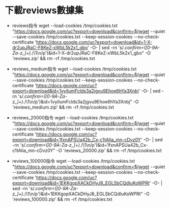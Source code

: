 # 下載reviews數據集

- reviews指令
    wget --load-cookies /tmp/cookies.txt "https://docs.google.com/uc?export=download&confirm=$(wget --quiet --save-cookies /tmp/cookies.txt --keep-session-cookies --no-check-certificate 'https://docs.google.com/uc?export=download&id=1-X-dr2upJRaC-F8KeZ-xWbL5k2x1_gbo' -O- | sed -rn 's/.*confirm=([0-9A-Za-z_]+).*/\1\n/p')&id=1-X-dr2upJRaC-F8KeZ-xWbL5k2x1_gbo" -O 'reviews.zip' && rm -rf /tmp/cookies.txt

- reviews_medium指令
    wget --load-cookies /tmp/cookies.txt "https://docs.google.com/uc?export=download&confirm=$(wget --quiet --save-cookies /tmp/cookies.txt --keep-session-cookies --no-check-certificate 'https://docs.google.com/uc?export=download&id=1vyiIumFcIds3a2jgvu9Ehoe6hYa3Xnbj' -O- | sed -rn 's/.*confirm=([0-9A-Za-z_]+).*/\1\n/p')&id=1vyiIumFcIds3a2jgvu9Ehoe6hYa3Xnbj" -O 'reviews_medium.zip' && rm -rf /tmp/cookies.txt

- reviews_20000指令
    wget --load-cookies /tmp/cookies.txt "https://docs.google.com/uc?export=download&confirm=$(wget --quiet --save-cookies /tmp/cookies.txt --keep-session-cookies --no-check-certificate 'https://docs.google.com/uc?export=download&id=1fxnAPSUa42b_Cx-c1tAIia_mn-cDvz0Y' -O- | sed -rn 's/.*confirm=([0-9A-Za-z_]+).*/\1\n/p')&id=1fxnAPSUa42b_Cx-c1tAIia_mn-cDvz0Y" -O 'reviews_20000.zip' && rm -rf /tmp/cookies.txt

- reviews_100000指令
    wget --load-cookies /tmp/cookies.txt "https://docs.google.com/uc?export=download&confirm=$(wget --quiet --save-cookies /tmp/cookies.txt --keep-session-cookies --no-check-certificate 'https://docs.google.com/uc?export=download&id=1EKKgopXACkDHyJ8_EGLSbCQdIuKoWPRt' -O- | sed -rn 's/.*confirm=([0-9A-Za-z_]+).*/\1\n/p')&id=1EKKgopXACkDHyJ8_EGLSbCQdIuKoWPRt" -O 'reviews_100000.zip' && rm -rf /tmp/cookies.txt
